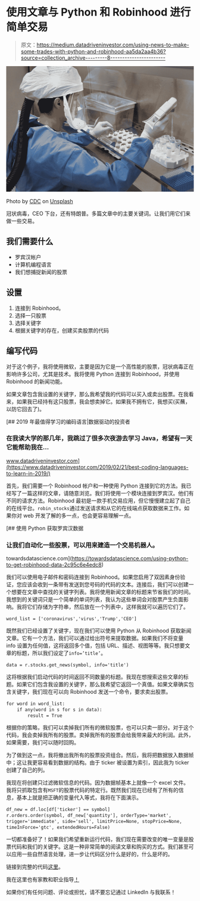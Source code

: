 # 使用文章与 Python 和 Robinhood 进行简单交易

> 原文：<https://medium.datadriveninvestor.com/using-news-to-make-some-trades-with-python-and-robinhood-aa5da2aa4b36?source=collection_archive---------8----------------------->

![](img/6f0a75c32ea3ec16af8e4492b5289d14.png)

Photo by [CDC](https://unsplash.com/@cdc?utm_source=medium&utm_medium=referral) on [Unsplash](https://unsplash.com?utm_source=medium&utm_medium=referral)

冠状病毒，CEO 下台，还有特朗普。多篇文章中的主要关键词。让我们用它们来做一些交易。

## 我们需要什么

*   罗宾汉帐户
*   计算机编程语言
*   我们想捕捉新闻的股票

## 设置

1.  连接到 Robinhood。
2.  选择一只股票
3.  选择关键字
4.  根据关键字的存在，创建买卖股票的代码

## 编写代码

对于这个例子，我将使用微软，主要是因为它是一个高性能的股票，冠状病毒正在影响许多公司，尤其是技术。我将使用 Python 连接到 Robinhood，并使用 Robinhood 的新闻功能。

如果文章包含我设置的关键字，那么我希望我的代码可以买入或卖出股票。在我看来，如果我已经持有这只股票，我会想卖掉它。如果我不拥有它，我想买(买蘸，以防它回去了)。

[](https://www.datadriveninvestor.com/2019/02/21/best-coding-languages-to-learn-in-2019/) [## 2019 年最值得学习的编码语言|数据驱动的投资者

### 在我读大学的那几年，我跳过了很多次夜游去学习 Java，希望有一天它能帮助我在…

www.datadriveninvestor.com](https://www.datadriveninvestor.com/2019/02/21/best-coding-languages-to-learn-in-2019/) 

首先，我们需要一个 Robinhood 帐户和一种使用 Python 连接到它的方法。我已经写了一篇这样的文章，请随意浏览。我们将使用一个模块连接到罗宾汉。他们有不同的请求方法。Robinhood 最初是一款手机交易应用，但它慢慢建立起了自己的在线平台。`robin_stocks`通过发送请求和从它的在线端点获取数据来工作。如果你对 web 开发了解的多一点，也会更容易理解一点。

[](https://towardsdatascience.com/using-python-to-get-robinhood-data-2c95c6e4edc8) [## 使用 Python 获取罗宾汉数据

### 让我们自动化一些股票，可以用来建造一个交易机器人。

towardsdatascience.com](https://towardsdatascience.com/using-python-to-get-robinhood-data-2c95c6e4edc8) 

我们可以使用电子邮件和密码连接到 Robinhood。如果您启用了双因素身份验证，您应该会收到一条带有发送到您号码的代码的文本。连接后，我们可以创建一个想要在文章中查找的关键字列表。我将使用新闻文章的标题来节省我们的时间。我想到的关键词只是一个简单的单词列表，我认为这些单词会对股票产生负面影响。我将它们存储为字符串，然后放在一个列表中，这样我就可以遍历它们了。

```
word_list = ['coronavirus','virus','Trump','CEO']
```

既然我们已经设置了关键字，现在我们可以使用 Python 从 Robinhood 获取新闻文章。它有一个方法，我们可以通过给出符号来提取数据。如果我们不将变量 info 设置为任何值，这将返回多个值，包括 URL、描述、视图等等。我只想要文章的标题，所以我们设定了`info=’title’`。

```
data = r.stocks.get_news(symbol, info='title')
```

这将根据我们启动代码的时间返回不同数量的标题。我现在想搜索这些文章的标题。如果它们包含我设置的关键字，那么我希望它返回一个真值。如果文章确实包含关键字，我们现在可以向 Robinhood 发送一个命令，要求卖出股票。

```
for word in word_list:
    if any(word in s for s in data):
        result = True
```

根据你的策略，我们可以卖掉我们所有的微软股票，也可以只卖一部分。对于这个代码，我会卖掉我所有的股票。卖掉我所有的股票会给我带来最大的利润。此外，如果需要，我们可以随时回购。

为了做到这一点，我将撤出我所有的股票投资组合。然后，我将把数据放入数据帧中；这让我更容易看到数据的结构。由于 ticker 被设置为索引，因此我为 ticker 创建了自己的列。

我现在将创建只过滤微软信息的代码。因为数据帧基本上就像一个 excel 文件。我将只抓取包含有`MSFT`的股票代码的特定行。既然我们现在已经有了所有的信息，基本上就是把正确的变量代入等式，我将在下面演示。

```
df_new = df.loc[df['ticker'] == symbol]
r.orders.order(symbol, df_new['quantity'], orderType='market', trigger='immediate', side='sell', limitPrice=None, stopPrice=None, timeInForce='gtc', extendedHours=False)
```

一切都准备好了！如果我们希望重新运行代码，我们现在需要改变的唯一变量是股票代码和我们的关键字。这是一种非常简单的阅读文章和购买的方式。我们甚至可以应用一些自然语言处理，进一步让代码区分什么是好的，什么是坏的。

链接到完整的代码[这里](https://www.patreon.com/posts/34368531)。

我在这里也有家教和职业指导[！](https://square.site/book/8M6SR06V2RQRB/mentor-melv)

如果你们有任何问题、评论或担忧，请不要忘记通过 LinkedIn 与我联系！